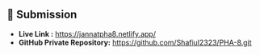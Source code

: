 ## 🔗 Submission
- **Live Link :** https://jannatpha8.netlify.app/ 
- **GitHub Private Repository:** https://github.com/Shafiul2323/PHA-8.git